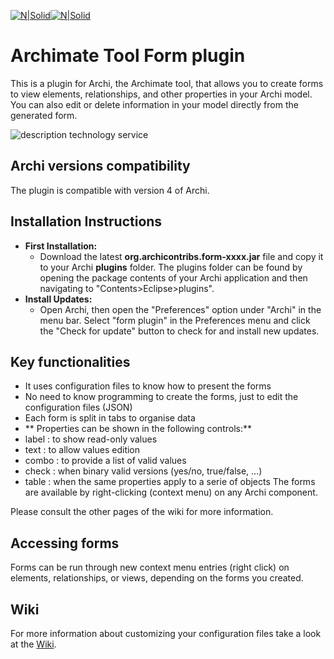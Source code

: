 [![N|Solid](http://www.archimatetool.com/img/archi_logo.png)](http://www.archimatetool.com/)[![N|Solid](http://www.archimatetool.com/img/archi_text.png)](http://www.archimatetool.com/)
# Archimate Tool Form plugin
This is a plugin for Archi, the Archimate tool, that allows you to create forms to view
elements, relationships, and other properties in your Archi model. You can also edit or delete
information in your model directly from the generated form.

![description technology service](https://user-images.githubusercontent.com/9281982/32824895-1bee7b02-c9e3-11e7-8e66-9d22ae234f06.png)

## Archi versions compatibility
The plugin is compatible with version 4 of Archi.

## Installation Instructions
* **First Installation:**
  * Download the latest **org.archicontribs.form-xxxx.jar** file and copy it to your Archi **plugins** 
    folder. The plugins folder can be found by opening the package contents of your Archi application 
    and then navigating to "Contents>Eclipse>plugins". 
* **Install Updates:**
  * Open Archi, then open the "Preferences" option under "Archi" in the menu bar. 
    Select "form plugin" in the Preferences menu and click the "Check for update"
    button to check for and install new updates.
  
## Key functionalities
* It uses configuration files to know how to present the forms
* No need to know programming to create the forms, just to edit the configuration files (JSON)
* Each form is split in tabs to organise data
* ** Properties can be shown in the following controls:**
* label : to show read-only values
* text : to allow values edition
* combo : to provide a list of valid values
* check : when binary valid versions (yes/no, true/false, ...)
* table : when the same properties apply to a serie of objects The forms are available by right-clicking (context menu) on any Archi component.

Please consult the other pages of the wiki for more information.

## Accessing forms
Forms can be run through new context menu entries (right click) on elements, relationships, or views, depending on the forms you created.

## Wiki
For more information about customizing your configuration files take a look at the [Wiki](https://github.com/archi-contribs/form-plugin/wiki).
 


